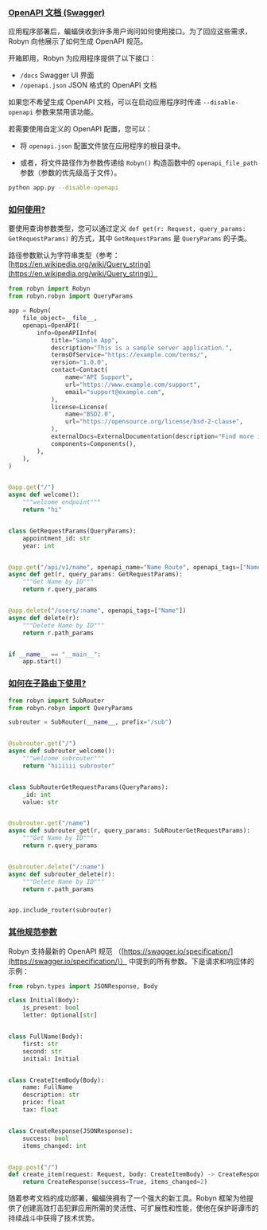 ### [OpenAPI 文档 (Swagger)](https://robyn.tech/documentation/example_app/openapi#openapi-docs-aka-swagger)

应用程序部署后，蝙蝠侠收到许多用户询问如何使用接口。为了回应这些需求，Robyn 向他展示了如何生成 OpenAPI 规范。

开箱即用，Robyn 为应用程序提供了以下接口：

- `/docs` Swagger UI 界面
- `/openapi.json` JSON 格式的 OpenAPI 文档

如果您不希望生成 OpenAPI 文档，可以在启动应用程序时传递 `--disable-openapi` 参数来禁用该功能。

若需要使用自定义的 OpenAPI 配置，您可以：

- 将 `openapi.json` 配置文件放在应用程序的根目录中。

- 或者，将文件路径作为参数传递给 `Robyn()` 构造函数中的 `openapi_file_path` 参数（参数的优先级高于文件）。

```bash
python app.py --disable-openapi
```

### [如何使用?](https://robyn.tech/documentation/example_app/openapi#how-to-use)

要使用查询参数类型，您可以通过定义 `def get(r: Request, query_params: GetRequestParams)` 的方式，其中 `GetRequestParams` 是 `QueryParams` 的子类。

路径参数默认为字符串类型（参考：[https://en.wikipedia.org/wiki/Query_string](https://en.wikipedia.org/wiki/Query_string)）

```python
from robyn import Robyn
from robyn.robyn import QueryParams

app = Robyn(
    file_object=__file__,
    openapi=OpenAPI(
        info=OpenAPIInfo(
            title="Sample App",
            description="This is a sample server application.",
            termsOfService="https://example.com/terms/",
            version="1.0.0",
            contact=Contact(
                name="API Support",
                url="https://www.example.com/support",
                email="support@example.com",
            ),
            license=License(
                name="BSD2.0",
                url="https://opensource.org/license/bsd-2-clause",
            ),
            externalDocs=ExternalDocumentation(description="Find more info here", url="https://example.com/"),
            components=Components(),
        ),
    ),
)


@app.get("/")
async def welcome():
    """welcome endpoint"""
    return "hi"


class GetRequestParams(QueryParams):
    appointment_id: str
    year: int


@app.get("/api/v1/name", openapi_name="Name Route", openapi_tags=["Name"])
async def get(r, query_params: GetRequestParams):
    """Get Name by ID"""
    return r.query_params


@app.delete("/users/:name", openapi_tags=["Name"])
async def delete(r):
    """Delete Name by ID"""
    return r.path_params


if __name__ == "__main__":
    app.start()
```

### [如何在子路由下使用?](https://robyn.tech/documentation/example_app/openapi#how-does-it-work-with-subrouters)

```python
from robyn import SubRouter
from robyn.robyn import QueryParams

subrouter = SubRouter(__name__, prefix="/sub")


@subrouter.get("/")
async def subrouter_welcome():
    """welcome subrouter"""
    return "hiiiiii subrouter"


class SubRouterGetRequestParams(QueryParams):
    _id: int
    value: str


@subrouter.get("/name")
async def subrouter_get(r, query_params: SubRouterGetRequestParams):
    """Get Name by ID"""
    return r.query_params


@subrouter.delete("/:name")
async def subrouter_delete(r):
    """Delete Name by ID"""
    return r.path_params


app.include_router(subrouter)
```

### [其他规范参数](https://robyn.tech/documentation/example_app/openapi#other-specification-params)

Robyn 支持最新的 OpenAPI 规范 （[https://swagger.io/specification/](https://swagger.io/specification/)） 中提到的所有参数。下是请求和响应体的示例：

```python
from robyn.types import JSONResponse, Body

class Initial(Body):
    is_present: bool
    letter: Optional[str]


class FullName(Body):
    first: str
    second: str
    initial: Initial


class CreateItemBody(Body):
    name: FullName
    description: str
    price: float
    tax: float


class CreateResponse(JSONResponse):
    success: bool
    items_changed: int


@app.post("/")
def create_item(request: Request, body: CreateItemBody) -> CreateResponse:
    return CreateResponse(success=True, items_changed=2)
```

随着参考文档的成功部署，蝙蝠侠拥有了一个强大的新工具。Robyn 框架为他提供了创建高效打击犯罪应用所需的灵活性、可扩展性和性能，使他在保护哥谭市的持续战斗中获得了技术优势。

